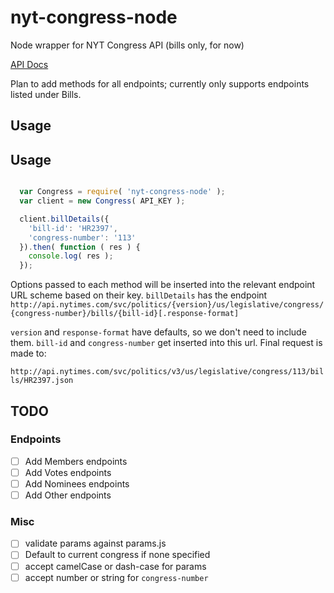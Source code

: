 nyt-congress-node
=================

Node wrapper for NYT Congress API (bills only, for now)

[API Docs](http://developer.nytimes.com/docs/read/congress_api)

Plan to add methods for all endpoints; currently only supports endpoints listed under Bills.

## Usage
## Usage

```javascript

  var Congress = require( 'nyt-congress-node' );
  var client = new Congress( API_KEY );

  client.billDetails({
    'bill-id': 'HR2397',
    'congress-number': '113'
  }).then( function ( res ) {
    console.log( res );
  });

```

Options passed to each method will be inserted into the relevant endpoint URL scheme based on their key. `billDetails` has the endpoint `http://api.nytimes.com/svc/politics/{version}/us/legislative/congress/{congress-number}/bills/{bill-id}[.response-format]`

`version` and `response-format` have defaults, so we don't need to include them. `bill-id` and `congress-number` get inserted into this url. Final request is made to:

`http://api.nytimes.com/svc/politics/v3/us/legislative/congress/113/bills/HR2397.json`

## TODO

### Endpoints
- [ ] Add Members endpoints
- [ ] Add Votes endpoints
- [ ] Add Nominees endpoints
- [ ] Add Other endpoints

### Misc
- [ ] validate params against params.js
- [ ] Default to current congress if none specified
- [ ] accept camelCase or dash-case for params
- [ ] accept number or string for `congress-number`
